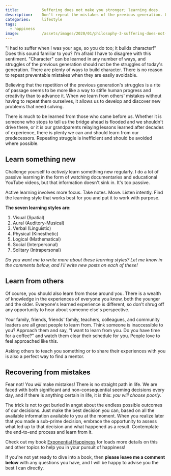 ```yaml
---
title:			Suffering does not make you stronger; learning does.
description:	Don't repeat the mistakes of the previous generation. Learn from your elders and then use the seven learning styles to actively learn something new.
categories:		lifestyle
tags:
  - happiness
image:			/assets/images/2020/01/philosophy-3-suffering-does-not-make-you-stronger-learning-does.png
---
```



"I had to suffer when I was your age, so you do too; it builds character!" Does this sound familiar to you? I'm afraid I have to disagree with this sentiment. "Character" can be learned in any number of ways, and struggles of the previous generation should not be the struggles of today's generation. There are plenty of ways to build character. There is no reason to repeat preventable mistakes when they are easily avoidable. 

Believing that the repetition of the previous generation's struggles is a rite of passage seems to be more like a way to stifle human progress and creativity than to advance it. When we learn from others' mistakes without having to repeat them ourselves, it allows us to develop and discover new problems that need solving.

There is much to be learned from those who came before us. Whether it is someone who stops to tell us the bridge ahead is flooded and we shouldn't drive there, or it is our grandparents relaying lessons learned after decades of experience, there is plenty we can and should learn from our predecessors. Repeating struggle is inefficient and should be avoided where possible.  

## Learn something new

Challenge yourself to *actively* learn something new regularly. I do a lot of passive learning in the form of watching documentaries and educational YouTube videos, but that information doesn't sink in. It's too passive. 

Active learning involves more focus. Take notes. Move. Listen intently. Find the learning style that works best for you and put it to work with purpose. 

**The seven learning styles are:**
1. Visual (Spatial)
2. Aural (Auditory-Musical)
3. Verbal (Linguistic)
4. Physical (Kinesthetic)
5. Logical (Mathematical)
6. Social (Interpersonal)
7. Solitary (Intrapersonal)

*Do you want me to write more about these learning styles? Let me know in the comments below, and I'll write new posts on each of these!*

## Learn from others

Of course, you should also learn from those around you. There is a wealth of knowledge in the experiences of everyone you know, both the younger and the older. Everyone's learned experience is different, so don't shrug off any opportunity to hear about someone else's perspective. 

Your family, friends, friends' family, teachers, colleagues, and community leaders are all great people to learn from. Think someone is inaccessible to you? Approach them and say, "I want to learn from you. Do you have time for a coffee?" and watch them clear their schedule for you. People love to feel approached like this. 

Asking others to teach you something or to share their experiences with you is also a perfect way to find a mentor. 

## Recovering from mistakes

Fear not! You *will* make mistakes! There is no straight path in life. We are faced with both significant and non-consequential seeming decisions every day, and if there is anything certain in life, it is this: *you will choose poorly*. 

The trick is not to get buried in angst about the endless possible outcomes of our decisions. Just make the best decision you can, based on all the available information available to you at the moment. When you realize later that you made a sub-prime decision, embrace the opportunity to assess what led up to that decision and what happened as a result. Contemplate the end-to-end process and learn from it. 

Check out my book [Exponential Happiness](/book) for loads more details on this and other topics to help you in your pursuit of happiness! 

If you're not yet ready to dive into a book, then **please leave me a comment below** with any questions you have, and I will be happy to advise you the best I can directly.